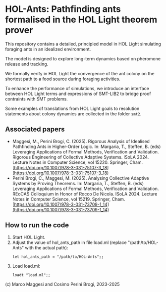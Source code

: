 # HOL-Ants: Pathfinding ants formalised in the HOL Light theorem prover

This repository contains a detailed, principled model in HOL Light simulating foraging ants in an idealized environment. 

The model is designed to explore long-term dynamics based on pheromone release and tracking. 

We formally verify in HOL Light the convergence of the ant colony on the shortest path to a food source during foraging activities.

To enhance the performance of simulations, we introduce an interface between HOL Light terms and expressions of SMT-LIB2 to bridge proof contraints with SMT problems.

Some examples of translations from HOL Light goals to resolution statements about colony dynamics are collected in the folder `smt2`.

## Associated papers

- Maggesi, M., Perini Brogi, C. (2025). Rigorous Analysis of Idealised Pathfinding Ants in Higher-Order Logic. In: Margaria, T., Steffen, B. (eds) Leveraging Applications of Formal Methods, Verification and Validation. Rigorous Engineering of Collective Adaptive Systems. ISoLA 2024. Lecture Notes in Computer Science, vol 15220. Springer, Cham.  [https://doi.org/10.1007/978-3-031-75107-3_18](https://doi.org/10.1007/978-3-031-75107-3_18)
- Perini Brogi, C., Maggesi, M. (2025). Analysing Collective Adaptive Systems by Proving Theorems. In: Margaria, T., Steffen, B. (eds) Leveraging Applications of Formal Methods, Verification and Validation. REoCAS Colloquium in Honor of Rocco De Nicola. ISoLA 2024. Lecture Notes in Computer Science, vol 15219. Springer, Cham. [https://doi.org/10.1007/978-3-031-73709-1_14](https://doi.org/10.1007/978-3-031-73709-1_14)

## How to run the code

1. Start HOL Light.
2. Adjust the value of hol_ants_path in file load.ml
    (replace "/path/to/HOL-Ants" with the actual path):
   ```
   let hol_ants_path = "/path/to/HOL-Ants";;
   ```
3. Load load.ml:
   ```
   loadt "load.ml";;
   ```

(c) Marco Maggesi and Cosimo Perini Brogi, 2023-2025
